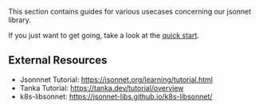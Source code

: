 This section contains guides for various usecases concerning our jsonnet library.

If you just want to get going, take a look at the [quick start](quickstart.md).

## External Resources

- Jsonnnet Tutorial: <https://jsonnet.org/learning/tutorial.html>
- Tanka Tutorial: <https://tanka.dev/tutorial/overview>
- k8s-libsonnet: <https://jsonnet-libs.github.io/k8s-libsonnet/>
